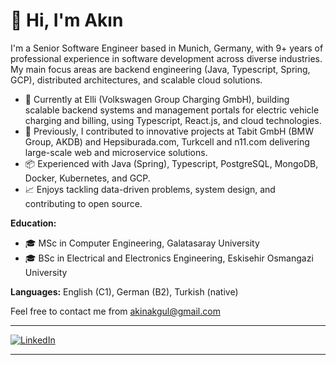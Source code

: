 # 👋 Hi, I'm Akın

I'm a Senior Software Engineer based in Munich, Germany, with 9+ years of professional experience in software development across diverse industries. My main focus areas are backend engineering (Java, Typescript, Spring, GCP), distributed architectures, and scalable cloud solutions.

- 🚗 Currently at Elli (Volkswagen Group Charging GmbH), building scalable backend systems and management portals for electric vehicle charging and billing, using Typescript, React.js, and cloud technologies.
- 🏢 Previously, I contributed to innovative projects at Tabit GmbH (BMW Group, AKDB) and Hepsiburada.com, Turkcell and n11.com delivering large-scale web and microservice solutions.
- 📦 Experienced with Java (Spring), Typescript, PostgreSQL, MongoDB, Docker, Kubernetes, and GCP.
- 📈 Enjoys tackling data-driven problems, system design, and contributing to open source.

**Education:**
- 🎓 MSc in Computer Engineering, Galatasaray University
- 🎓 BSc in Electrical and Electronics Engineering, Eskisehir Osmangazi University

**Languages:** English (C1), German (B2), Turkish (native)

Feel free to contact me from akinakgul@gmail.com

---

[![LinkedIn](https://img.shields.io/badge/LinkedIn-akinakgul-blue?logo=linkedin)](https://linkedin.com/in/akinakgul)

---
